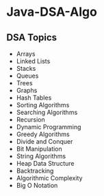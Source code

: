 # Java-DSA-Algo

## DSA Topics

- Arrays
- Linked Lists
- Stacks
- Queues
- Trees
- Graphs
- Hash Tables
- Sorting Algorithms
- Searching Algorithms
- Recursion
- Dynamic Programming
- Greedy Algorithms
- Divide and Conquer
- Bit Manipulation
- String Algorithms
- Heap Data Structure
- Backtracking
- Algorithmic Complexity
- Big O Notation
